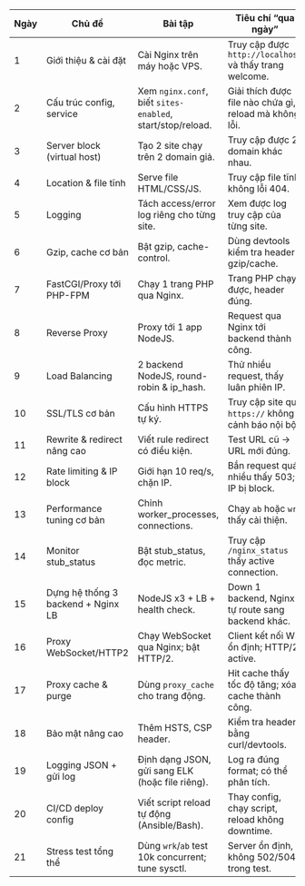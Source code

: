 | Ngày | Chủ đề                      | Bài tập                                                    | Tiêu chí “qua ngày”                                     |
| ---- | --------------------------- | ---------------------------------------------------------- | ------------------------------------------------------- |
| 1    | Giới thiệu & cài đặt        | Cài Nginx trên máy hoặc VPS.                               | Truy cập được `http://localhost` và thấy trang welcome. |
| 2    | Cấu trúc config, service    | Xem `nginx.conf`, biết `sites-enabled`, start/stop/reload. | Giải thích được file nào chứa gì, reload mà không lỗi.  |
| 3    | Server block (virtual host) | Tạo 2 site chạy trên 2 domain giả.                         | Truy cập được 2 domain khác nhau.                       |
| 4    | Location & file tĩnh        | Serve file HTML/CSS/JS.                                    | Truy cập file tĩnh không lỗi 404.                       |
| 5    | Logging                     | Tách access/error log riêng cho từng site.                 | Xem được log truy cập của từng site.                    |
| 6    | Gzip, cache cơ bản          | Bật gzip, cache-control.                                   | Dùng devtools kiểm tra header gzip/cache.               |
| 7    | FastCGI/Proxy tới PHP-FPM   | Chạy 1 trang PHP qua Nginx.                                | Trang PHP chạy được, header đúng.                       |
| 8    | Reverse Proxy               | Proxy tới 1 app NodeJS.                  | Request qua Nginx tới backend thành công.           |
| 9    | Load Balancing              | 2 backend NodeJS, round-robin & ip_hash. | Thử nhiều request, thấy luân phiên IP.              |
| 10   | SSL/TLS cơ bản              | Cấu hình HTTPS tự ký.                    | Truy cập site qua `https://` không cảnh báo nội bộ. |
| 11   | Rewrite & redirect nâng cao | Viết rule redirect có điều kiện.         | Test URL cũ → URL mới đúng.                         |
| 12   | Rate limiting & IP block    | Giới hạn 10 req/s, chặn IP.              | Bắn request quá nhiều thấy 503; IP bị block.        |
| 13   | Performance tuning cơ bản   | Chỉnh worker_processes, connections.     | Chạy `ab` hoặc `wrk` thấy cải thiện.                |
| 14   | Monitor stub_status         | Bật stub_status, đọc metric.             | Truy cập `/nginx_status` thấy active connection.    |
| 15   | Dựng hệ thống 3 backend + Nginx LB | NodeJS x3 + LB + health check.                    | Down 1 backend, Nginx tự route sang backend khác. |
| 16   | Proxy WebSocket/HTTP2              | Chạy WebSocket qua Nginx; bật HTTP/2.             | Client kết nối WS ổn định; HTTP/2 active.         |
| 17   | Proxy cache & purge                | Dùng `proxy_cache` cho trang động.                | Hit cache thấy tốc độ tăng; xóa cache thành công. |
| 18   | Bảo mật nâng cao                   | Thêm HSTS, CSP header.                            | Kiểm tra header bằng curl/devtools.               |
| 19   | Logging JSON + gửi log             | Định dạng JSON, gửi sang ELK (hoặc file riêng).   | Log ra đúng format; có thể phân tích.             |
| 20   | CI/CD deploy config                | Viết script reload tự động (Ansible/Bash).        | Thay config, chạy script, reload không downtime.  |
| 21   | Stress test tổng thể               | Dùng `wrk`/`ab` test 10k concurrent; tune sysctl. | Server ổn định, không 502/504 trong test.         |
